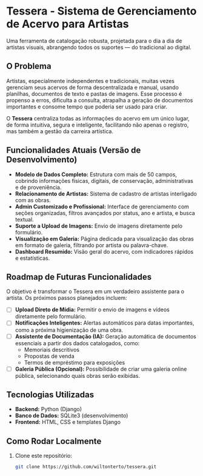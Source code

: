 # Tessera - Sistema de Gerenciamento de Acervo para Artistas

Uma ferramenta de catalogação robusta, projetada para o dia a dia de artistas visuais, abrangendo todos os suportes — do tradicional ao digital.

## O Problema

Artistas, especialmente independentes e tradicionais, muitas vezes gerenciam seus acervos de forma descentralizada e manual, usando planilhas, documentos de texto e pastas de imagens. Esse processo é propenso a erros, dificulta a consulta, atrapalha a geração de documentos importantes e consome tempo que poderia ser usado para criar.

O **Tessera** centraliza todas as informações do acervo em um único lugar, de forma intuitiva, segura e inteligente, facilitando não apenas o registro, mas também a gestão da carreira artística.

## Funcionalidades Atuais (Versão de Desenvolvimento)

- **Modelo de Dados Completo:** Estrutura com mais de 50 campos, cobrindo informações físicas, digitais, de conservação, administrativas e de proveniência.
- **Relacionamento de Artistas:** Sistema de cadastro de artistas interligado com as obras.
- **Admin Customizado e Profissional:** Interface de gerenciamento com seções organizadas, filtros avançados por status, ano e artista, e busca textual.
- **Suporte a Upload de Imagens:** Envio de imagens diretamente pelo formulário.
- **Visualização em Galeria:** Página dedicada para visualização das obras em formato de galeria, filtrando por artista ou palavra-chave.
- **Dashboard Resumido:** Visão geral do acervo, com indicadores rápidos e estatísticas.

## Roadmap de Futuras Funcionalidades

O objetivo é transformar o Tessera em um verdadeiro assistente para o artista. Os próximos passos planejados incluem:

- [ ] **Upload Direto de Mídia:** Permitir o envio de imagens e vídeos diretamente pelo formulário.
- [ ] **Notificações Inteligentes:** Alertas automáticos para datas importantes, como a próxima higienização de uma obra.
- [ ] **Assistente de Documentação (IA):** Geração automática de documentos essenciais a partir dos dados catalogados, como:
    - Memoriais descritivos
    - Propostas de venda
    - Termos de empréstimo para exposições
- [ ] **Galeria Pública (Opcional):** Possibilidade de criar uma galeria online pública, selecionando quais obras serão exibidas.

## Tecnologias Utilizadas

- **Backend:** Python (Django)
- **Banco de Dados:** SQLite3 (desenvolvimento)
- **Frontend:** HTML, CSS e templates Django

## Como Rodar Localmente

1. Clone este repositório:
   ```bash
   git clone https://github.com/wiltonterto/tessera.git

